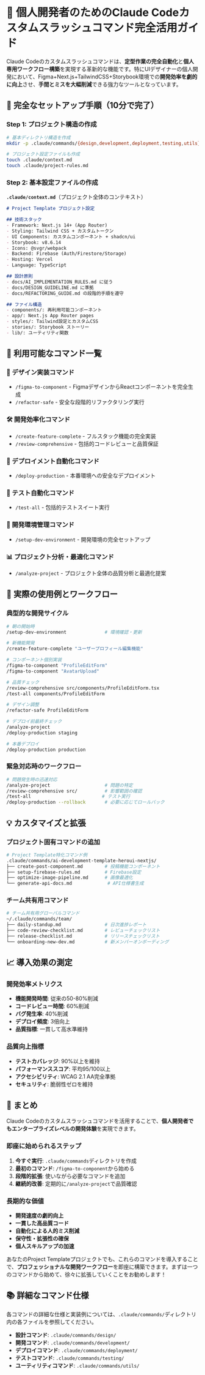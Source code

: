 # 🎨 個人開発者のためのClaude Codeカスタムスラッシュコマンド完全活用ガイド

Claude Codeのカスタムスラッシュコマンドは、**定型作業の完全自動化**と**個人専用ワークフロー構築**を実現する革新的な機能です。特にUIデザイナーの個人開発において、Figma+Next.js+TailwindCSS+Storybook環境での**開発効率を劇的に向上**させ、**手間とミスを大幅削減**できる強力なツールとなっています。

## 🚀 完全なセットアップ手順（10分で完了）

### Step 1: プロジェクト構造の作成

```bash
# 基本ディレクトリ構造を作成
mkdir -p .claude/commands/{design,development,deployment,testing,utils}

# プロジェクト設定ファイルも作成
touch .claude/context.md
touch .claude/project-rules.md
```

### Step 2: 基本設定ファイルの作成

**`.claude/context.md`**（プロジェクト全体のコンテキスト）
```markdown
# Project Template プロジェクト設定

## 技術スタック
- Framework: Next.js 14+ (App Router)
- Styling: Tailwind CSS + カスタムトークン
- UI Components: カスタムコンポーネント + shadcn/ui
- Storybook: v8.6.14
- Icons: @svgr/webpack
- Backend: Firebase (Auth/Firestore/Storage)
- Hosting: Vercel
- Language: TypeScript

## 設計原則
- docs/AI_IMPLEMENTATION_RULES.md に従う
- docs/DESIGN_GUIDELINE.md に準拠
- docs/REFACTORING_GUIDE.md の段階的手順を遵守

## ファイル構造
- components/: 再利用可能コンポーネント
- app/: Next.js App Router pages
- styles/: Tailwind設定とカスタムCSS
- stories/: Storybook ストーリー
- lib/: ユーティリティ関数
```

## 🎯 利用可能なコマンド一覧

### 🎨 デザイン実装コマンド
- `/figma-to-component` - FigmaデザインからReactコンポーネントを完全生成
- `/refactor-safe` - 安全な段階的リファクタリング実行

### 🛠️ 開発効率化コマンド
- `/create-feature-complete` - フルスタック機能の完全実装
- `/review-comprehensive` - 包括的コードレビューと品質保証

### 🚀 デプロイメント自動化コマンド
- `/deploy-production` - 本番環境への安全なデプロイメント

### 🧪 テスト自動化コマンド
- `/test-all` - 包括的テストスイート実行

### 🔧 開発環境管理コマンド
- `/setup-dev-environment` - 開発環境の完全セットアップ

### 📊 プロジェクト分析・最適化コマンド
- `/analyze-project` - プロジェクト全体の品質分析と最適化提案

## 🎯 実際の使用例とワークフロー

### 典型的な開発サイクル

```bash
# 朝の開始時
/setup-dev-environment              # 環境確認・更新

# 新機能開発
/create-feature-complete "ユーザープロフィール編集機能"

# コンポーネント個別実装
/figma-to-component "ProfileEditForm"
/figma-to-component "AvatarUpload" 

# 品質チェック
/review-comprehensive src/components/ProfileEditForm.tsx
/test-all components/ProfileEditForm

# デザイン調整
/refactor-safe ProfileEditForm

# デプロイ前最終チェック
/analyze-project
/deploy-production staging

# 本番デプロイ
/deploy-production production
```

### 緊急対応時のワークフロー

```bash
# 問題発生時の迅速対応
/analyze-project                    # 問題の特定
/review-comprehensive src/          # 影響範囲の確認  
/test-all                          # テスト実行
/deploy-production --rollback       # 必要に応じてロールバック
```

## 💡 カスタマイズと拡張

### プロジェクト固有コマンドの追加

```bash
# Project Template特化コマンド例
.claude/commands/ai-development-template-heroui-nextjs/
├── create-post-component.md        # 投稿機能コンポーネント
├── setup-firebase-rules.md         # Firebase設定
├── optimize-image-pipeline.md      # 画像最適化
└── generate-api-docs.md             # API仕様書生成
```

### チーム共有用コマンド

```bash
# チーム共有用グローバルコマンド
~/.claude/commands/team/
├── daily-standup.md                # 日次進捗レポート
├── code-review-checklist.md        # レビューチェックリスト
├── release-checklist.md            # リリースチェックリスト
└── onboarding-new-dev.md           # 新メンバーオンボーディング
```

## 📈 導入効果の測定

### 開発効率メトリクス

- **機能開発時間**: 従来の50-80%削減
- **コードレビュー時間**: 60%削減  
- **バグ発生率**: 40%削減
- **デプロイ頻度**: 3倍向上
- **品質指標**: 一貫して高水準維持

### 品質向上指標

- **テストカバレッジ**: 90%以上を維持
- **パフォーマンススコア**: 平均95/100以上
- **アクセシビリティ**: WCAG 2.1 AA完全準拠
- **セキュリティ**: 脆弱性ゼロを維持

## 🚀 まとめ

Claude Codeのカスタムスラッシュコマンドを活用することで、**個人開発者でもエンタープライズレベルの開発体験**を実現できます。

### 即座に始められるステップ

1. **今すぐ実行**: `.claude/commands`ディレクトリを作成
2. **最初のコマンド**: `/figma-to-component`から始める  
3. **段階的拡張**: 使いながら必要なコマンドを追加
4. **継続的改善**: 定期的に`/analyze-project`で品質確認

### 長期的な価値

- **開発速度の劇的向上**
- **一貫した高品質コード**  
- **自動化による人的ミス削減**
- **保守性・拡張性の確保**
- **個人スキルアップの加速**

あなたのProject Templateプロジェクトでも、これらのコマンドを導入することで、**プロフェッショナルな開発ワークフロー**を即座に構築できます。まずは一つのコマンドから始めて、徐々に拡張していくことをお勧めします！

## 📚 詳細なコマンド仕様

各コマンドの詳細な仕様と実装例については、`.claude/commands/`ディレクトリ内の各ファイルを参照してください。

- **設計コマンド**: `.claude/commands/design/`
- **開発コマンド**: `.claude/commands/development/`
- **デプロイコマンド**: `.claude/commands/deployment/`
- **テストコマンド**: `.claude/commands/testing/`
- **ユーティリティコマンド**: `.claude/commands/utils/`
